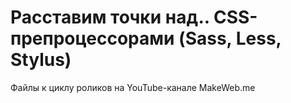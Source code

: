 # Расставим точки над.. CSS-препроцессорами (Sass, Less, Stylus)
Файлы к циклу роликов на YouTube-канале MakeWeb.me

